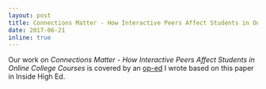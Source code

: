 ```yaml
---
layout: post
title: Connections Matter - How Interactive Peers Affect Students in Online College Courses,
date: 2017-06-21
inline: true
---
```


Our work on *Connections Matter - How Interactive Peers Affect Students in Online College Courses*
is covered by an [op-ed](https://www.insidehighered.com/digital-learning/views/2017/06/21/online-learning-not-working) I wrote based on this paper in Inside High Ed.